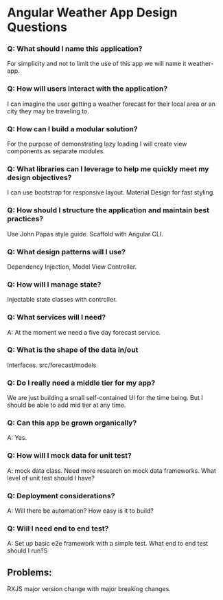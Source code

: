 # Angular Weather App Design Questions

### Q: What should I name this application?
For simplicity and not to limit the use of this app we will name it weather-app.

### Q: How will users interact with the application?
I can imagine the user getting a weather forecast for their local area or an city they may be traveling to.

### Q: How can I build a modular solution?
For the purpose of demonstrating lazy loading I will create view components as separate modules.

### Q: What libraries can I leverage to help me quickly meet my design objectives?
I can use bootstrap for responsive layout. Material Design for fast styling.

### Q: How should I structure the application and maintain best practices?
Use John Papas style guide.  Scaffold with Angular CLI.

### Q: What design patterns will I use?
Dependency Injection, Model View Controller.

### Q: How will I manage state?
Injectable state classes with controller.

### Q: What services will I need?
A: At the moment we need a five day forecast service.

### Q: What is the shape of the data in/out
Interfaces. src/forecast/models

### Q: Do I really need a middle tier for my app?
We are just building a small self-contained UI for the time being.  But I should be able to add mid tier at any time.

### Q: Can this app be grown organically?
A: Yes.

### Q: How will I mock data for unit test?
A: mock data class.  Need more research on mock data frameworks.  What level of unit test should I have?

### Q: Deployment considerations?
A: Will there be automation?  How easy is it to build?

### Q: Will I need end to end test?
A: Set up basic e2e framework with a simple test.  What end to end test should I run?S

## Problems:
RXJS major version change with major breaking changes.
